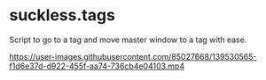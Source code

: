 # suckless.tags
Script to go to a tag and move master window to a tag with ease.

https://user-images.githubusercontent.com/85027668/139530565-f1d6e37d-d922-455f-aa74-736cb4e04103.mp4


